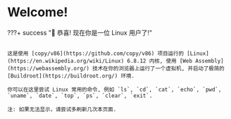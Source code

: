 # Welcome!

???+ success "🎉 恭喜! 现在你是一位 Linux 用户了!"
    <!-- A minimal structure for the ScreenAdapter defined in browser/screen.js -->
    <div id="screen_container" style="display: flex;">
        <div style="white-space: pre; font: 14px monospace; line-height: 14px; margin: auto;"></div>
        <canvas style="display: none"></canvas>
    </div>

    这是使用 [copy/v86](https://github.com/copy/v86) 项目运行的 [Linux](https://en.wikipedia.org/wiki/Linux) 6.8.12 内核, 使用 [Web Assembly](https://webassembly.org/) 技术在你的浏览器上运行了一个虚拟机, 并启动了极简的 [Buildroot](https://buildroot.org/) 环境.
        
    你可以在这里尝试 Linux 常用的命令, 例如 `ls`, `cd`, `cat`, `echo`, `pwd`, `uname`, `date`, `top`, `ps`, `clear`, `exit`.

    注: 如果无法显示，请尝试多刷新几次本页面.

<script src="/notes/javascripts/v86/libv86.js"></script>
<script>
"use strict";

// Save references to the original event handler methods
const originalAddEventListener = window.addEventListener;
const originalRemoveEventListener = window.removeEventListener;

// Array to store keydown listeners
const keydownListeners = [];

// Override addEventListener to track keydown listeners
window.addEventListener = function(type, listener, options) {
originalAddEventListener.call(window, type, listener, options);
if (type === 'keydown') {
    keydownListeners.push({ listener, options });
}
};

// Override removeEventListener to update the keydown listeners list
window.removeEventListener = function(type, listener, options) {
originalRemoveEventListener.call(window, type, listener, options);
if (type === 'keydown') {
    const index = keydownListeners.findIndex(entry => 
    entry.listener === listener && 
    (entry.options === options || 
    (typeof entry.options === 'object' && typeof options === 'object' && 
        JSON.stringify(entry.options) === JSON.stringify(options))));
    if (index !== -1) {
    keydownListeners.splice(index, 1);
    }
}
};

window.onload = function()
{
    // Remove key listener from material mkdocs
    if (keydownListeners.length > 0) {
        const firstListener = keydownListeners.shift();
        window.removeEventListener('keydown', firstListener.listener, firstListener.options);
    }

    var emulator = new V86({
        wasm_path: "/notes/javascripts/v86/v86.wasm",
        memory_size: 512 * 1024 * 1024,
        vga_memory_size: 8 * 1024 * 1024,
        screen_container: document.getElementById("screen_container"),
        bios: {
            url: "/notes/javascripts/v86/seabios.bin",
        },
        vga_bios: {
            url: "/notes/javascripts/v86/vgabios.bin",
        },
        bzimage: {
            url: "/notes/javascripts/v86/buildroot-bzimage68.bin",
        },
        autostart: true,
    });
};
</script>